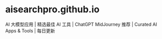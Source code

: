 # aisearchpro.github.io
AI 大模型应用 | 精选最佳 AI 工具 | ChatGPT MidJourney 推荐 | Curated AI Apps &amp; Tools | 每日更新
